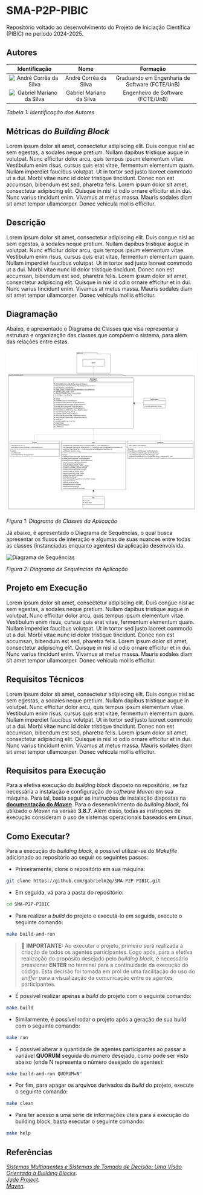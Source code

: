 # SMA-P2P-PIBIC

Repositório voltado ao desenvolvimento do Projeto de Iniciação Científica (PIBIC) no período 2024-2025.

## Autores

| **Identificação** | **Nome** | **Formação** |
| :-: | :-: | :-: |
| <img src="https://github.com/dartmol203.png" width=100 height=100 alt="André Corrêa da Silva" class="img-thumbnail image"> | André Corrêa da Silva | Graduando em Engenharia de Software (FCTE/UnB) |
| <img src="https://github.com/gabrielm2q.png" width=100 height=100 alt="Gabriel Mariano da Silva" class="img-thumbnail image"> | Gabriel Mariano da Silva | Engenheiro de Software (FCTE/UnB) |

*Tabela 1: Identificação dos Autores*

## Métricas do *Building Block*

Lorem ipsum dolor sit amet, consectetur adipiscing elit. Duis congue nisl ac sem egestas, a sodales neque pretium. Nullam dapibus tristique augue in volutpat. Nunc efficitur dolor arcu, quis tempus ipsum elementum vitae. Vestibulum enim risus, cursus quis erat vitae, fermentum elementum quam. Nullam imperdiet faucibus volutpat. Ut in tortor sed justo laoreet commodo ut a dui. Morbi vitae nunc id dolor tristique tincidunt. Donec non est accumsan, bibendum est sed, pharetra felis. Lorem ipsum dolor sit amet, consectetur adipiscing elit. Quisque in nisl id odio ornare efficitur et in dui. Nunc varius tincidunt enim. Vivamus at metus massa. Mauris sodales diam sit amet tempor ullamcorper. Donec vehicula mollis efficitur.

## Descrição

Lorem ipsum dolor sit amet, consectetur adipiscing elit. Duis congue nisl ac sem egestas, a sodales neque pretium. Nullam dapibus tristique augue in volutpat. Nunc efficitur dolor arcu, quis tempus ipsum elementum vitae. Vestibulum enim risus, cursus quis erat vitae, fermentum elementum quam. Nullam imperdiet faucibus volutpat. Ut in tortor sed justo laoreet commodo ut a dui. Morbi vitae nunc id dolor tristique tincidunt. Donec non est accumsan, bibendum est sed, pharetra felis. Lorem ipsum dolor sit amet, consectetur adipiscing elit. Quisque in nisl id odio ornare efficitur et in dui. Nunc varius tincidunt enim. Vivamus at metus massa. Mauris sodales diam sit amet tempor ullamcorper. Donec vehicula mollis efficitur.

## Diagramação

Abaixo, é apresentado o Diagrama de Classes que visa representar a estrutura e organização das classes que compõem o sistema, para além das relações entre estas.

<img src="assets/diagrama_de_classes.png" alt="Diagrama de Classes">

*Figura 1: Diagrama de Classes da Aplicação*

Já abaixo, é apresentado o Diagrama de Sequências, o qual busca apresentar os fluxos de interação e algumas de suas nuances entre todas as classes (instanciadas enquanto agentes) da aplicação desenvolvida.

<img src="assets/diagrama_de_sequencias.png" alt="Diagrama de Sequências">

*Figura 2: Diagrama de Sequências da Aplicação*

## Projeto em Execução

Lorem ipsum dolor sit amet, consectetur adipiscing elit. Duis congue nisl ac sem egestas, a sodales neque pretium. Nullam dapibus tristique augue in volutpat. Nunc efficitur dolor arcu, quis tempus ipsum elementum vitae. Vestibulum enim risus, cursus quis erat vitae, fermentum elementum quam. Nullam imperdiet faucibus volutpat. Ut in tortor sed justo laoreet commodo ut a dui. Morbi vitae nunc id dolor tristique tincidunt. Donec non est accumsan, bibendum est sed, pharetra felis. Lorem ipsum dolor sit amet, consectetur adipiscing elit. Quisque in nisl id odio ornare efficitur et in dui. Nunc varius tincidunt enim. Vivamus at metus massa. Mauris sodales diam sit amet tempor ullamcorper. Donec vehicula mollis efficitur.

## Requisitos Técnicos

Lorem ipsum dolor sit amet, consectetur adipiscing elit. Duis congue nisl ac sem egestas, a sodales neque pretium. Nullam dapibus tristique augue in volutpat. Nunc efficitur dolor arcu, quis tempus ipsum elementum vitae. Vestibulum enim risus, cursus quis erat vitae, fermentum elementum quam. Nullam imperdiet faucibus volutpat. Ut in tortor sed justo laoreet commodo ut a dui. Morbi vitae nunc id dolor tristique tincidunt. Donec non est accumsan, bibendum est sed, pharetra felis. Lorem ipsum dolor sit amet, consectetur adipiscing elit. Quisque in nisl id odio ornare efficitur et in dui. Nunc varius tincidunt enim. Vivamus at metus massa. Mauris sodales diam sit amet tempor ullamcorper. Donec vehicula mollis efficitur.

## Requisitos para Execução

Para a efetiva execução do *building block* disposto no repositório, se faz necessária a instalação e configuração do *software* *Maven* em sua máquina. Para tal, basta seguir as instruções de instalação dispostas na [**documentação do *Maven***](https://maven.apache.org/install.html). Para o desenvolvimento do *building block*, foi utilizado o *Maven* na versão **3.8.7**. Além disso, todas as instruções de execução consideram o uso de sistemas operacionais baseados em *Linux*.

## Como Executar?

Para a execução do *building block*, é possível utilizar-se do *Makefile* adicionado ao repositório ao seguir os seguintes passos:

- Primeiramente, clone o repositório em sua máquina:

```bash
git clone https://github.com/gabrielm2q/SMA-P2P-PIBIC.git
```

- Em seguida, vá para a pasta do repositório:

```bash
cd SMA-P2P-PIBIC
```

- Para realizar a *build* do projeto e executá-lo em seguida, execute o seguinte comando:

```bash
make build-and-run
```

> 🚨 **IMPORTANTE:** Ao executar o projeto, primeiro será realizada a criação de todos os agentes participantes. Logo após, para a efetiva realização do propósito desejado pelo *building block*, é necessário pressionar **ENTER** no terminal para a continuidade da execução do código. Esta decisão foi tomada em prol de uma facilitação do uso do *sniffer* para a visualização da comunicação entre os agentes participantes.

- É possível realizar apenas a *build* do projeto com o seguinte comando:

```bash
make build
```

- Similarmente, é possível rodar o projeto após a geração de sua build com o seguinte comando:

```bash
make run
```

- É possível alterar a quantidade de agentes participantes ao passar a variável **QUORUM** seguida do número desejado, como pode ser visto abaixo (onde N representa o número desejado de agentes):

```bash
make build-and-run QUORUM=N"
```

- Por fim, para apagar os arquivos derivados da *build* do projeto, execute o seguinte comando:

```bash
make clean
```

- Para ter acesso a uma série de informações úteis para a execução do building block, basta executar o seguinte comando:

```bash
make help
```

## Referências

[*Sistemas Multiagentes e Sistemas de Tomada de Decisão: Uma Visão Orientada à Building Blocks*](https://github.com/SMA-building-blocks). <br />
[*Jade Project*](https://jade-project.gitlab.io/). <br />
[*Maven*](https://maven.apache.org/).
